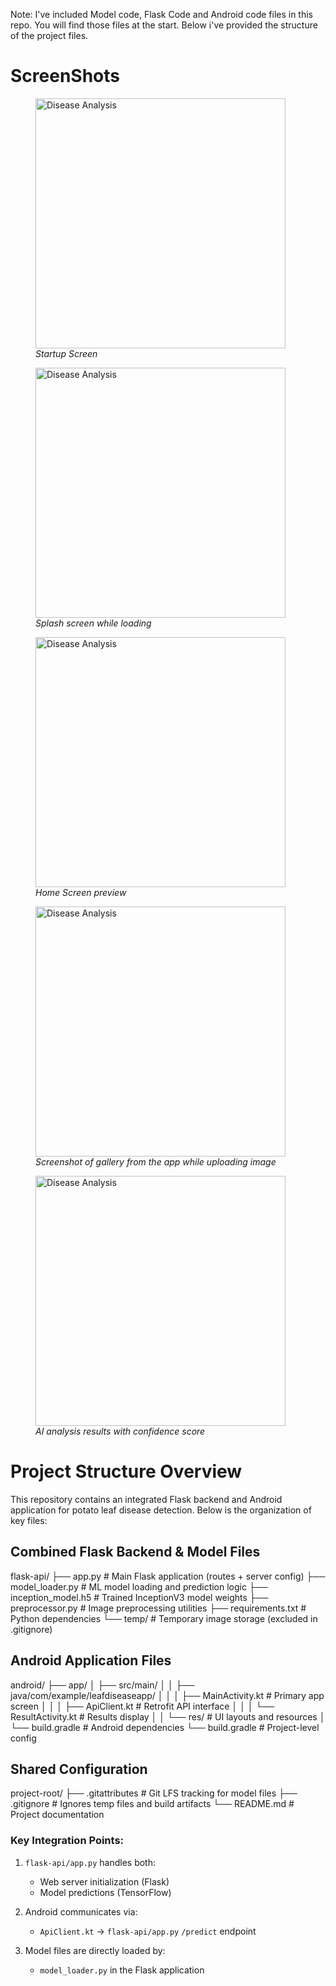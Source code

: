 Note: I've included Model code, Flask Code and Android code files in this repo. You will find those files at the start. Below i've provided the structure of the project files.

# ScreenShots
<figure>
  <img src="startupscreen.png" width="400" alt="Disease Analysis">
  <figcaption><em>Startup Screen</em></figcaption>
</figure>
<figure>
  <img src="splash screen.png" width="400" alt="Disease Analysis">
  <figcaption><em>Splash screen while loading</em></figcaption>
</figure>
<figure>
  <img src="home screen.png" width="400" alt="Disease Analysis">
  <figcaption><em>Home Screen preview</em></figcaption>
</figure>
<figure>
  <img src="upload image.png" width="400" alt="Disease Analysis">
  <figcaption><em>Screenshot of gallery from the app while uploading image</em></figcaption>
</figure>
<figure>
  <img src="Result screen.png" width="400" alt="Disease Analysis">
  <figcaption><em>AI analysis results with confidence score</em></figcaption>
</figure>

# Project Structure Overview

This repository contains an integrated Flask backend and Android application for potato leaf disease detection. Below is the organization of key files:

## Combined Flask Backend & Model Files
flask-api/
├── app.py # Main Flask application (routes + server config)
├── model_loader.py # ML model loading and prediction logic
├── inception_model.h5 # Trained InceptionV3 model weights
├── preprocessor.py # Image preprocessing utilities
├── requirements.txt # Python dependencies
└── temp/ # Temporary image storage (excluded in .gitignore)


## Android Application Files
android/
├── app/
│ ├── src/main/
│ │ ├── java/com/example/leafdiseaseapp/
│ │ │ ├── MainActivity.kt # Primary app screen
│ │ │ ├── ApiClient.kt # Retrofit API interface
│ │ │ └── ResultActivity.kt # Results display
│ │ └── res/ # UI layouts and resources
│ └── build.gradle # Android dependencies
└── build.gradle # Project-level config


## Shared Configuration
project-root/
├── .gitattributes # Git LFS tracking for model files
├── .gitignore # Ignores temp files and build artifacts
└── README.md # Project documentation


### Key Integration Points:
1. `flask-api/app.py` handles both:
   - Web server initialization (Flask)
   - Model predictions (TensorFlow)

2. Android communicates via:
   - `ApiClient.kt` → `flask-api/app.py` `/predict` endpoint

3. Model files are directly loaded by:
   - `model_loader.py` in the Flask application
  
